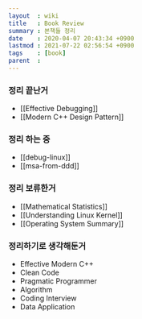 ```yaml
---
layout  : wiki
title   : Book Review
summary : 본책들 정리
date    : 2020-04-07 20:43:34 +0900
lastmod : 2021-07-22 02:56:54 +0900
tags    : [book]
parent  :
---
```


### 정리 끝난거
 * [[Effective Debugging]]
 * [[Modern C++ Design Pattern]]

### 정리 하는 중
 * [[debug-linux]]
 * [[msa-from-ddd]]

### 정리 보류한거
 * [[Mathematical Statistics]]
 * [[Understanding Linux Kernel]]
 * [[Operating System Summary]]

### 정리하기로 생각해둔거
 * Effective Modern C++
 * Clean Code
 * Pragmatic Programmer
 * Algorithm
 * Coding Interview
 * Data Application
